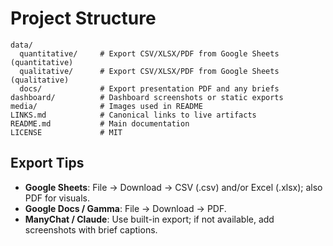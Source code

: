 # Project Structure

```
data/
  quantitative/     # Export CSV/XLSX/PDF from Google Sheets (quantitative)
  qualitative/      # Export CSV/XLSX/PDF from Google Sheets (qualitative)
  docs/             # Export presentation PDF and any briefs
dashboard/          # Dashboard screenshots or static exports
media/              # Images used in README
LINKS.md            # Canonical links to live artifacts
README.md           # Main documentation
LICENSE             # MIT
```

## Export Tips

- **Google Sheets**: File → Download → CSV (.csv) and/or Excel (.xlsx); also PDF for visuals.
- **Google Docs / Gamma**: File → Download → PDF.
- **ManyChat / Claude**: Use built-in export; if not available, add screenshots with brief captions.
